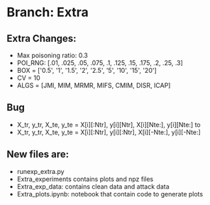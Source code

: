 # Branch: Extra


## Extra Changes:
- Max poisoning ratio: 0.3
- POI_RNG: [.01, .025, .05, .075, .1, .125, .15, .175, .2, .25, .3]
- BOX = ['0.5', '1', '1.5', '2', '2.5', '5', '10', '15', '20']
- CV = 10
- ALGS = [JMI, MIM, MRMR, MIFS, CMIM, DISR, ICAP]



## Bug
  - X_tr, y_tr, X_te, y_te = X[i][:Ntr], y[i][Ntr], X[i][Nte:], y[i][Nte:]
                          to
  - X_tr, y_tr, X_te, y_te = X[i][:Ntr], y[i][:Ntr], X[i][-Nte:], y[i][-Nte:]      

## New files are:
  - runexp_extra.py
  - Extra_experiments contains plots and npz files
  - Extra_exp_data: contains clean data and attack data
  - Extra_plots.ipynb: notebook that contain code to generate plots
